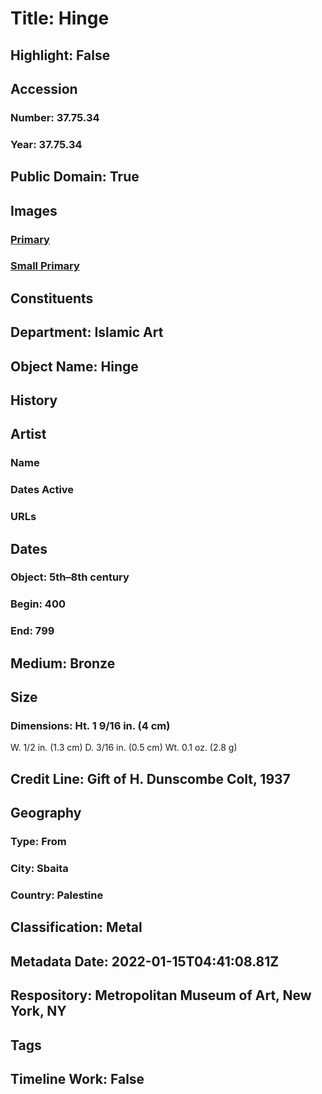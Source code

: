 # Title: Hinge
## Highlight: False
## Accession
### Number: 37.75.34
### Year: 37.75.34
## Public Domain: True
## Images
### [Primary](https://images.metmuseum.org/CRDImages/is/original/sf37-75-34a.jpg)
### [Small Primary](https://images.metmuseum.org/CRDImages/is/web-large/sf37-75-34a.jpg)
## Constituents
## Department: Islamic Art
## Object Name: Hinge
## History
## Artist
### Name
### Dates Active
### URLs
## Dates
### Object: 5th–8th century
### Begin: 400
### End: 799
## Medium: Bronze
## Size
### Dimensions: Ht. 1 9/16 in. (4 cm)
W. 1/2 in. (1.3 cm)
D. 3/16 in. (0.5 cm)
Wt. 0.1 oz. (2.8 g)
## Credit Line: Gift of H. Dunscombe Colt, 1937
## Geography
### Type: From
### City: Sbaita
### Country: Palestine
## Classification: Metal
## Metadata Date: 2022-01-15T04:41:08.81Z
## Respository: Metropolitan Museum of Art, New York, NY
## Tags
## Timeline Work: False